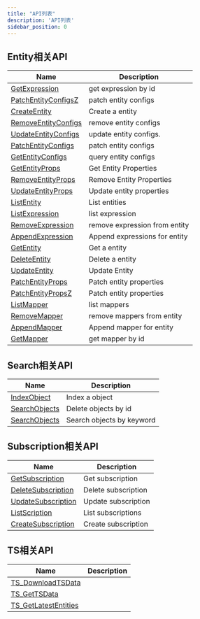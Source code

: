 ```yaml
---
title: "API列表"
description: 'API列表'
sidebar_position: 0
---
```





## Entity相关API

| Name |  Description | 
| ---- |  ----------- | 
| [GetExpression](./method_GetExpression)|  get expression by id |
| [PatchEntityConfigsZ](./method_PatchEntityConfigsZ)|  patch entity configs |
| [CreateEntity](./method_CreateEntity)|  Create a entity |
| [RemoveEntityConfigs](./method_RemoveEntityConfigs)|  remove entity configs |
| [UpdateEntityConfigs](./method_UpdateEntityConfigs)|  update entity configs. |
| [PatchEntityConfigs](./method_PatchEntityConfigs)|  patch entity configs |
| [GetEntityConfigs](./method_GetEntityConfigs)|  query entity configs |
| [GetEntityProps](./method_GetEntityProps)|  Get Entity Properties |
| [RemoveEntityProps](./method_RemoveEntityProps)|  Remove Entity Properties |
| [UpdateEntityProps](./method_UpdateEntityProps)|  Update entity properties |
| [ListEntity](./method_ListEntity)|  List entities |
| [ListExpression](./method_ListExpression)|  list expression |
| [RemoveExpression](./method_RemoveExpression)|  remove expression from entity |
| [AppendExpression](./method_AppendExpression)|  Append expressions for entity |
| [GetEntity](./method_GetEntity)|  Get a entity |
| [DeleteEntity](./method_DeleteEntity)|  Delete a entity |
| [UpdateEntity](./method_UpdateEntity)|  Update Entity |
| [PatchEntityProps](./method_PatchEntityProps)|  Patch entity properties |
| [PatchEntityPropsZ](./method_PatchEntityPropsZ)|  Patch entity properties |
| [ListMapper](./method_ListMapper)|  list mappers |
| [RemoveMapper](./method_RemoveMapper)|  remove mappers from entity |
| [AppendMapper](./method_AppendMapper)|  Append mapper for entity |
| [GetMapper](./method_GetMapper)|  get mapper by id |


## Search相关API

| Name |  Description | 
| ---- |  ----------- | 
| [IndexObject](./method_IndexObject)|  Index a object |
| [SearchObjects](./method_SearchObjects)|  Delete objects by id |
| [SearchObjects](./method_SearchObjects)|  Search objects by keyword |


## Subscription相关API

| Name |  Description | 
| ---- |  ----------- | 
| [GetSubscription](./method_GetSubscription)|  Get subscription |
| [DeleteSubscription](./method_DeleteSubscription)|  Delete subscription |
| [UpdateSubscription](./method_UpdateSubscription)|  Update subscription |
| [ListScription](./method_ListScription)|  List subscriptions |
| [CreateSubscription](./method_CreateSubscription)|  Create subscription |


## TS相关API

| Name |  Description | 
| ---- |  ----------- | 
| [TS_DownloadTSData](./method_TS_DownloadTSData)|   |
| [TS_GetTSData](./method_TS_GetTSData)|   |
| [TS_GetLatestEntities](./method_TS_GetLatestEntities)|   |
